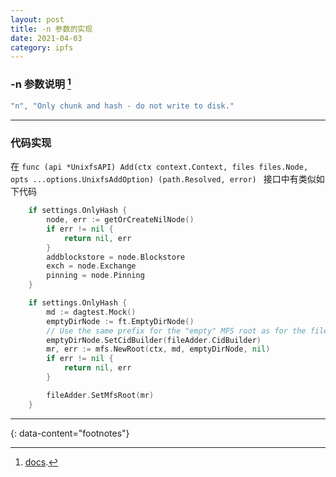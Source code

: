 ```yaml
---
layout: post
title: -n 参数的实现
date: 2021-04-03
category: ipfs
---
```


### -n 参数说明 [^1]
```go
"n", "Only chunk and hash - do not write to disk."
```  

***

### 代码实现  
在 `func (api *UnixfsAPI) Add(ctx context.Context, files files.Node, opts ...options.UnixfsAddOption) (path.Resolved, error) ` 接口中有类似如下代码  
```go
	if settings.OnlyHash {
		node, err := getOrCreateNilNode()
		if err != nil {
			return nil, err
		}
		addblockstore = node.Blockstore
		exch = node.Exchange
		pinning = node.Pinning
	}

	if settings.OnlyHash {
		md := dagtest.Mock()
		emptyDirNode := ft.EmptyDirNode()
		// Use the same prefix for the "empty" MFS root as for the file adder.
		emptyDirNode.SetCidBuilder(fileAdder.CidBuilder)
		mr, err := mfs.NewRoot(ctx, md, emptyDirNode, nil)
		if err != nil {
			return nil, err
		}

		fileAdder.SetMfsRoot(mr)
	}
```

---
{: data-content="footnotes"}

[^1]: [docs](https://docs.ipfs.io/).